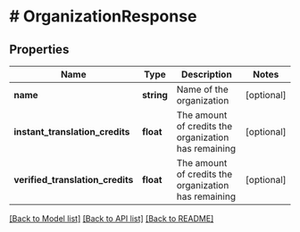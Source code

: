 # # OrganizationResponse

## Properties

Name | Type | Description | Notes
------------ | ------------- | ------------- | -------------
**name** | **string** | Name of the organization | [optional]
**instant_translation_credits** | **float** | The amount of credits the organization has remaining | [optional]
**verified_translation_credits** | **float** | The amount of credits the organization has remaining | [optional]

[[Back to Model list]](../../README.md#models) [[Back to API list]](../../README.md#endpoints) [[Back to README]](../../README.md)
